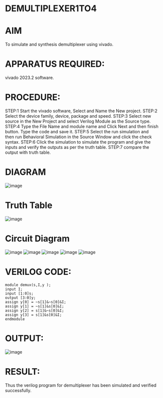 # DEMULTIPLEXER1TO4
# AIM
To simulate and synthesis demultiplexer using vivado.

# APPARATUS REQUIRED:
vivado 2023.2 software.

# PROCEDURE:
STEP:1 Start the vivado software, Select and Name the New project.
STEP:2 Select the device family, device, package and speed.
STEP:3 Select new source in the New Project and select Verilog Module as the Source type.
STEP:4 Type the File Name and module name and Click Next and then finish button. Type the code and save it.
STEP:5 Select the run simulation and then run Behavioral Simulation in the Source Window and click the check syntax.
STEP:6 Click the simulation to simulate the program and give the inputs and verify the outputs as per the truth table.
STEP:7 compare the output with truth table.
# DIAGRAM
![image](https://github.com/RESMIRNAIR/DEMULTIPLEXER1TO4/assets/154305926/b6d81e6c-81ec-4f91-ae42-832a68f8facc)
# Truth Table
![image](https://github.com/RESMIRNAIR/DEMULTIPLEXER1TO4/assets/154305926/bb0a83c7-b4f3-463b-b422-f2ff65b1a0ee)
# Circuit Diagram
![image](https://github.com/RESMIRNAIR/DEMULTIPLEXER1TO4/assets/154305926/dcd56444-97dd-454b-bddf-c7472c4af1de)
![image](https://github.com/RESMIRNAIR/DEMULTIPLEXER1TO4/assets/154305926/03fbbbdf-8ae3-4653-8047-7d4cbf555ccb)
![image](https://github.com/RESMIRNAIR/DEMULTIPLEXER1TO4/assets/154305926/f48cc07d-c76f-4d1c-8907-11e99711b751)
![image](https://github.com/RESMIRNAIR/DEMULTIPLEXER1TO4/assets/154305926/a3075cf9-55ba-4478-b20c-c7128badef04)
![image](https://github.com/RESMIRNAIR/DEMULTIPLEXER1TO4/assets/154305926/e07386db-69b3-4a5f-945f-b38929b801ea)
# VERILOG CODE:
```
module demux(s,I,y );
input I;
input [1:0]s;
output [3:0]y;
assign y[0] = ~s[1]&~s[0]&I;
assign y[1] = ~s[1]&s[0]&I;
assign y[2] = s[1]&~s[0]&I;
assign y[3] = s[1]&s[0]&I;
endmodule
```
# OUTPUT:

![image](https://github.com/RESMIRNAIR/DEMULTIPLEXER1TO4/assets/160302888/9fbe8fd1-1f3d-4a69-b0b5-ce9b250dae5e)
# RESULT:
Thus the verilog program for demultiplexer has been simulated and verified successfully.



